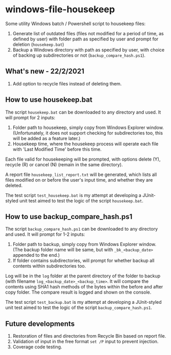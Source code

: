 # windows-file-housekeep
Some utility Windows batch / Powershell script to housekeep files:
1. Generate list of outdated files (files not modified for a period of time, as defined by user) with folder path as specified by user and prompt for deletion (```housekeep.bat```)
2. Backup a Windows directory with path as specified by user, with choice of backing up subdirectories or not (```backup_compare_hash.ps1```).

What's new - 22/2/2021
----------------------
1. Add option to recycle files instead of deleting them.

How to use housekeep.bat
------------------------
The script ```housekeep.bat``` can be downloaded to any directory and used.
It will prompt for 2 inputs:
1. Folder path to housekeep, simply copy from Windows Explorer window. (Unfortunately, it does not support checking for subdirectories too, this will be added as a feature later.)
2. Housekeep time, where the housekeep process will operate each file with 'Last Modified Time' before this time.

Each file valid for housekeeping will be prompted, with options delete (Y), recycle (R) or cancel (N) (remain in the same directory).

A report file ```housekeep_list_report.txt``` will be generated, which lists all files modified on or before the user's input time, and whether they are deleted.

The test script ```test_housekeep.bat``` is my attempt at developing a JUnit-styled unit test aimed to test the logic of the script ```housekeep.bat```.

How to use backup_compare_hash.ps1
----------------------------------
The script ```backup_compare_hash.ps1``` can be downloaded to any directory and used.
It will prompt for 1-2 inputs:
1. Folder path to backup, simply copy from Windows Explorer window. (The backup folder name will be same, but with ```_bk_<backup_date>``` appended to the end.)
2. If folder contains subdirectories, will prompt for whether backup all contents within subdirectories too.

Log will be in the ```log``` folder at the parent directory of the folder to backup (with filename ```log_<backup_date>_<backup_time>```. It will compare the contents using SHA1 hash methods of the bytes within the before and after copy folder. The compare result is logged and shown on the console.

The test script ```test_backup.bat``` is my attempt at developing a JUnit-styled unit test aimed to test the logic of the script ```backup_compare_hash.ps1```.

Future developments
-------------------
1. Restoration of files and directories from Recycle Bin based on report file.
2. Validation of input in the free format ```set /P``` input to prevent injection.
3. Coverage code testing.
